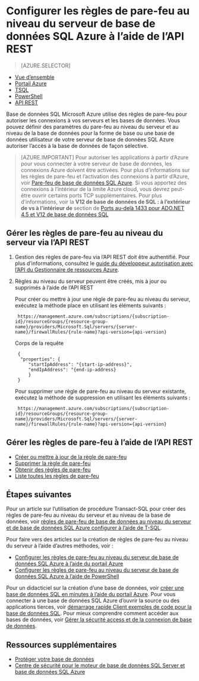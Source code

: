<properties
    pageTitle="Règles de pare-feu au niveau du serveur de base de données SQL Azure à l’aide de l’API REST | Microsoft Azure"
    description="Découvrez comment configurer le pare-feu pour les adresses IP qui accèdent aux bases de données SQL Azure."
    services="sql-database"
    documentationCenter=""
    authors="stevestein"
    manager="jhubbard"
    editor=""/>


<tags
    ms.service="sql-database"
    ms.workload="data-management"
    ms.tgt_pltfrm="na"
    ms.devlang="dotnet"
    ms.topic="article" 
    ms.date="08/09/2016"
    ms.author="sstein"/>


#  <a name="configure-azure-sql-database-server-level-firewall-rules-using-the-rest-api"></a>Configurer les règles de pare-feu au niveau du serveur de base de données SQL Azure à l’aide de l’API REST


> [AZURE.SELECTOR]
- [Vue d’ensemble](sql-database-firewall-configure.md)
- [Portail Azure](sql-database-configure-firewall-settings.md)
- [TSQL](sql-database-configure-firewall-settings-tsql.md)
- [PowerShell](sql-database-configure-firewall-settings-powershell.md)
- [API REST](sql-database-configure-firewall-settings-rest.md)


Base de données SQL Microsoft Azure utilise des règles de pare-feu pour autoriser les connexions à vos serveurs et les bases de données. Vous pouvez définir des paramètres du pare-feu au niveau du serveur et au niveau de la base de données pour la forme de base ou une base de données utilisateur de votre serveur de base de données SQL Azure autoriser l’accès à la base de données de façon sélective.

> [AZURE.IMPORTANT] Pour autoriser les applications à partir d’Azure pour vous connecter à votre serveur de base de données, les connexions Azure doivent être activées. Pour plus d’informations sur les règles de pare-feu et l’activation des connexions à partir d’Azure, voir [Pare-feu de base de données SQL Azure](sql-database-firewall-configure.md). Si vous apportez des connexions à l’intérieur de la limite Azure cloud, vous devrez peut-être ouvrir certains ports TCP supplémentaires. Pour plus d’informations, voir la **V12 de base de données de SQL : à l’extérieur de vs à l’intérieur de** section de [Ports au-delà 1433 pour ADO.NET 4.5 et V12 de base de données SQL](sql-database-develop-direct-route-ports-adonet-v12.md)


## <a name="manage-server-level-firewall-rules-through-rest-api"></a>Gérer les règles de pare-feu au niveau du serveur via l’API REST
1. Gestion des règles de pare-feu via l’API REST doit être authentifié. Pour plus d’informations, consultez le [guide du développeur autorisation avec l’API du Gestionnaire de ressources Azure](../resource-manager-api-authentication.md).
2. Règles au niveau du serveur peuvent être créés, mis à jour ou supprimés à l’aide de l’API REST

    Pour créer ou mettre à jour une règle de pare-feu au niveau du serveur, exécutez la méthode place en utilisant les éléments suivants :
 
        https://management.azure.com/subscriptions/{subscription-id}/resourceGroups/{resource-group-name}/providers/Microsoft.Sql/servers/{server-name}/firewallRules/{rule-name}?api-version={api-version}
    
    Corps de la requête

        {
         "properties": { 
            "startIpAddress": "{start-ip-address}", 
            "endIpAddress": "{end-ip-address}
            }
        } 
 

    Pour supprimer une règle de pare-feu au niveau du serveur existante, exécutez la méthode de suppression en utilisant les éléments suivants :
     
        https://management.azure.com/subscriptions/{subscription-id}/resourceGroups/{resource-group-name}/providers/Microsoft.Sql/servers/{server-name}/firewallRules/{rule-name}?api-version={api-version}


## <a name="manage-firewall-rules-using-the-rest-api"></a>Gérer les règles de pare-feu à l’aide de l’API REST

* [Créer ou mettre à jour de la règle de pare-feu](https://msdn.microsoft.com/library/azure/mt445501.aspx)
* [Supprimer la règle de pare-feu](https://msdn.microsoft.com/library/azure/mt445502.aspx)
* [Obtenir des règles de pare-feu](https://msdn.microsoft.com/library/azure/mt445503.aspx)
* [Liste toutes les règles de pare-feu](https://msdn.microsoft.com/library/azure/mt604478.aspx)
 
## <a name="next-steps"></a>Étapes suivantes

Pour un article sur l’utilisation de procédure Transact-SQL pour créer des règles de pare-feu au niveau du serveur et au niveau de la base de données, voir [règles de pare-feu de base de données au niveau du serveur et de base de données SQL Azure configurer à l’aide de T-SQL](sql-database-configure-firewall-settings-tsql.md). 

Pour faire vers des articles sur la création de règles de pare-feu au niveau du serveur à l’aide d’autres méthodes, voir : 

- [Configurer les règles de pare-feu au niveau du serveur de base de données SQL Azure à l’aide du portail Azure](sql-database-configure-firewall-settings.md)
- [Configurer les règles de pare-feu au niveau du serveur de base de données SQL Azure à l’aide de PowerShell](sql-database-configure-firewall-settings-powershell.md)

Pour un didacticiel sur la création d’une base de données, voir [créer une base de données SQL en minutes à l’aide du portail Azure](sql-database-get-started.md).
Pour vous connecter à une base de données SQL Azure d’ouvrir la source ou des applications tierces, voir [démarrage rapide Client exemples de code pour la base de données SQL](https://msdn.microsoft.com/library/azure/ee336282.aspx).
Pour mieux comprendre comment accéder aux bases de données, voir [Gérer la sécurité access et de la connexion de base de données](https://msdn.microsoft.com/library/azure/ee336235.aspx).


## <a name="additional-resources"></a>Ressources supplémentaires

- [Protéger votre base de données](sql-database-security.md)
- [Centre de sécurité pour le moteur de base de données SQL Server et base de données SQL Azure](https://msdn.microsoft.com/library/bb510589)

<!--Image references-->
[1]: ./media/sql-database-configure-firewall-settings/AzurePortalBrowseForFirewall.png
[2]: ./media/sql-database-configure-firewall-settings/AzurePortalFirewallSettings.png
<!--anchors-->

 
